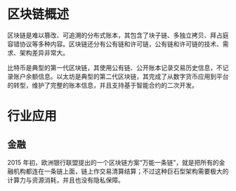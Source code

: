 # 区块链概述

区块链是难以篡改、可追溯的分布式账本，其包含了块子链、多独立拷贝、拜占庭容错协议等多种内容。区块链还分有公有链和许可链，公有链和许可链的技术、需求、架构差异非常大。

比特币是典型的第一代区块链，其使用公有链、公开账本记录交易历史信息，不记录账户余额信息。以太坊是典型的第二代区块链，其完成了从数字货币应用到平台的转型，维护了完整的账本信息，并且支持基于智能合约的二次开发。

# 行业应用

## 金融

2015 年初，欧洲银行联盟提出的一个区块链方案“万能一条链”，就是把所有的金融机构都连在一条链上面，链上作交易清算结算；不过这种巨石型架构需要极大的计算力与资源消耗，并且也没有隐私保障。
